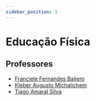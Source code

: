 ```yaml
---
sidebar_position: 1
---
```


# Educação Física

## Professores

- [Franciele Fernandes Baliero](franciele_fernandes_baliero)
- [Kleber Augusto Michalichem](kleber_augusto_michalichem)
- [Tiago Amaral Silva](tiago_amaral_silva)
